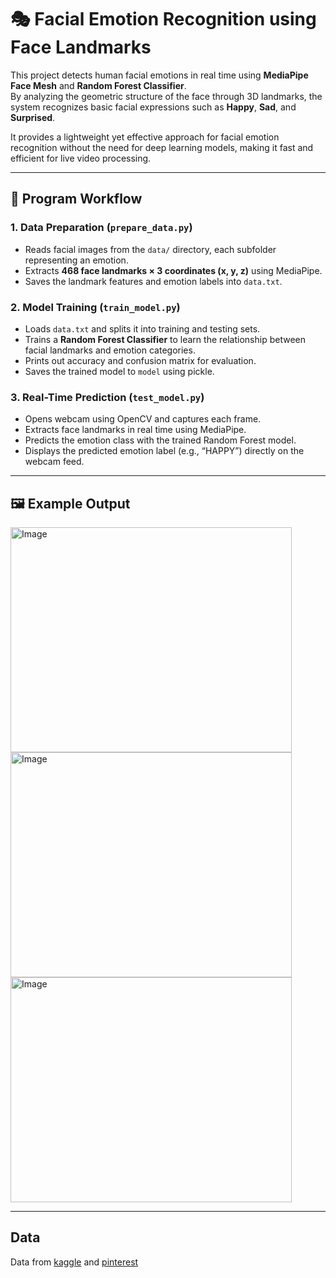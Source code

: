 # 🎭 Facial Emotion Recognition using Face Landmarks

This project detects human facial emotions in real time using **MediaPipe Face Mesh** and **Random Forest Classifier**.  
By analyzing the geometric structure of the face through 3D landmarks, the system recognizes basic facial expressions such as **Happy**, **Sad**, and **Surprised**.  

It provides a lightweight yet effective approach for facial emotion recognition without the need for deep learning models, making it fast and efficient for live video processing.

---

## 🧩 Program Workflow

### 1. Data Preparation (`prepare_data.py`)
- Reads facial images from the `data/` directory, each subfolder representing an emotion.  
- Extracts **468 face landmarks × 3 coordinates (x, y, z)** using MediaPipe.  
- Saves the landmark features and emotion labels into `data.txt`.

### 2. Model Training (`train_model.py`)
- Loads `data.txt` and splits it into training and testing sets.  
- Trains a **Random Forest Classifier** to learn the relationship between facial landmarks and emotion categories.  
- Prints out accuracy and confusion matrix for evaluation.  
- Saves the trained model to `model` using pickle.

### 3. Real-Time Prediction (`test_model.py`)
- Opens webcam using OpenCV and captures each frame.  
- Extracts face landmarks in real time using MediaPipe.  
- Predicts the emotion class with the trained Random Forest model.  
- Displays the predicted emotion label (e.g., “HAPPY”) directly on the webcam feed.

---

## 🖼️ Example Output

<img width="450" height="360" alt="Image" src="https://github.com/user-attachments/assets/6ba7e524-437f-43cf-86f8-459a1f86895c" />
<img width="450" height="360" alt="Image" src="https://github.com/user-attachments/assets/9a3f2df9-c359-4c3b-aaad-8dc15cb115ff" />
<img width="450" height="360" alt="Image" src="https://github.com/user-attachments/assets/2e17a99e-89e3-4112-89a1-824752ce2bc2" />

---

## Data

Data from [kaggle](https://www.kaggle.com/) and [pinterest](https://id.pinterest.com/)
